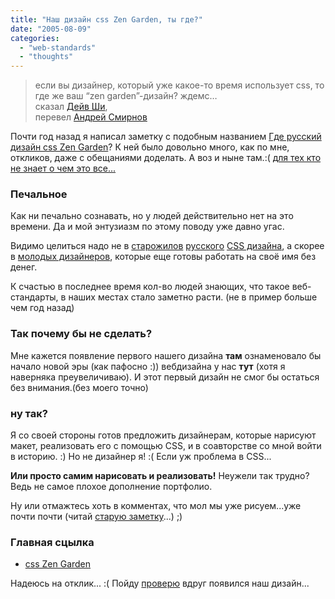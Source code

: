 ```yaml
---
title: "Наш дизайн css Zen Garden, ты где?"
date: "2005-08-09"
categories: 
  - "web-standards"
  - "thoughts"
---
```


> если вы дизайнер, который уже какое-то время использует css, то где же ваш “zen garden”-дизайн? ждемс…  
> сказал [Дейв Ши](http://www.mezzoblue.com/),  
> перевел [Андрей Смирнов](http://ru.id-as.com/)

Почти год назад я написал заметку с подобным названием [Где русский дизайн css Zen Garden](http://cssing.iatp.org.ua/2004/08/21/csszengarden/)? К ней было довольно много, как по мне, откликов, даже с обещаниями доделать. А воз и ныне там.:( [для тех кто не знает о чем это все...](http://cssing.iatp.org.ua/2004/08/21/csszengarden/)

### Печальное

Как ни печально сознавать, но у людей действительно нет на это времени. Да и мой энтузиазм по этому поводу уже давно угас.

Видимо целиться надо не в [старожилов](http://ru.id-as.com/) [русского](http://minimal.ru/) [CSS дизайна](http://live.julik.nl/), а скорее в [молодых дизайнеров](http://cssdesign.ru/), которые еще готовы работать на своё имя без денег.

К счастью в последнее время кол-во людей знающих, что такое веб-стандарты, в наших местах стало заметно расти. (не в пример больше чем год назад)

### Так почему бы не сделать?

Мне кажется появление первого нашего дизайна **там** ознаменовало бы начало новой эры (как пафосно :)) вебдизайна у нас **тут** (хотя я наверняка преувеличиваю). И этот первый дизайн не смог бы остаться без внимания.(без моего точно)

### ну так?

Я со своей стороны готов предложить дизайнерам, которые нарисуют макет, реализовать его с помощью CSS, и в соавторстве со мной войти в историю. :) Но не дизайнер я! :( Если уж проблема в CSS...

**Или просто самим нарисовать и реализовать!** Неужели так трудно? Ведь не самое плохое дополнение портфолио.

Ну или отмажтесь хоть в комментах, что мол мы уже рисуем...уже почти почти (читай [старую заметку](http://cssing.iatp.org.ua/2004/08/21/csszengarden/)...) ;)

### Главная сцылка

- [css Zen Garden](http://www.csszengarden.com/ )

Надеюсь на отклик... :( Пойду [проверю](http://www.mezzoblue.com/zengarden/alldesigns/official/) вдруг появился наш дизайн...
